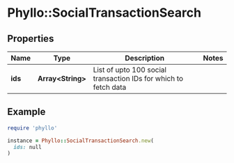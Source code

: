 # Phyllo::SocialTransactionSearch

## Properties

| Name | Type | Description | Notes |
| ---- | ---- | ----------- | ----- |
| **ids** | **Array&lt;String&gt;** | List of upto 100 social transaction IDs for which to fetch data |  |

## Example

```ruby
require 'phyllo'

instance = Phyllo::SocialTransactionSearch.new(
  ids: null
)
```

